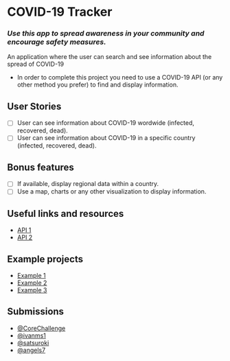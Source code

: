 # COVID-19 Tracker

### *Use this app to spread awareness in your community and encourage safety measures.*

An application where the user can search and see information about the spread of COVID-19

-   In order to complete this project you need to use a COVID-19 API (or any other method you prefer) to find and display information.

## User Stories

-   [ ] User can see information about COVID-19 wordwide (infected, recovered, dead).
-   [ ] User can see information about COVID-19 in a specific country (infected, recovered, dead).

## Bonus features

-   [ ] If available, display regional data within a country.
-   [ ] Use a map, charts or any other visualization to display information.

## Useful links and resources

-   [API 1](https://github.com/mathdroid/covid-19-api)
-   [API 2](https://covid2019-api.herokuapp.com/)

## Example projects

- [Example 1](https://www.youtube.com/watch?v=B85s0cjlitE)
- [Example 2](https://www.coronatracker.com/)
- [Example 3](https://www.arcgis.com/apps/opsdashboard/index.html#/bda7594740fd40299423467b48e9ecf6)

## Submissions
- [@CoreChallenge](https://weekly-project-corvid.netlify.com/)
- [@ivanms1](https://covid-tracker-ten.now.sh/)
- [@satsuroki](https://covid-19.guineeapps.com/index.html)
- [@angels7](https://covid19track.netlify.com/)